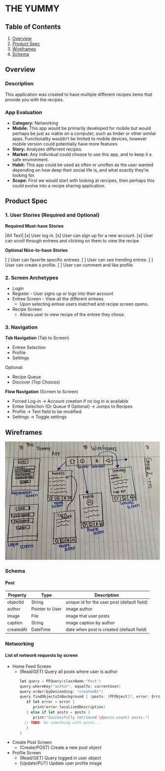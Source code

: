 # THE YUMMY

## Table of Contents
1. [Overview](#Overview)
1. [Product Spec](#Product-Spec)
1. [Wireframes](#Wireframes)
2. [Schema](#Schema)

## Overview
### Description
This application was created to have multiple different recipes items that provide you with the recipes. 

### App Evaluation
- **Category:** Networking 
- **Mobile:** This app would be primarily developed for mobile but would perhaps be just as viable on a computer, such as tinder or other similar apps. Functionality wouldn’t be limited to mobile devices, however mobile version could potentially have more features.
- **Story:** Analyzes differrent recipes. 
- **Market:** Any individual could choose to use this app, and to keep it a safe environment.
- **Habit:** This app could be used as often or unoften as the user wanted depending on how deep their social life is, and what exactly they’re looking for.
- **Scope:** First we would start with looking at rercipes, then perhaps this could evolve into a recipe sharing application.

## Product Spec

### 1. User Stories (Required and Optional)

**Required Must-have Stories**

|Alt Text| [x] User log in.
[x] User can sign up for a new account.
[x] User can scroll through entrees and clicking on them to view the recipe

**Optional Nice-to-have Stories**

[ ] User can favorite specific entrees.
[ ] User can see trending entree.
[ ] User can create a profile.
[ ] User can comment and like profile.

### 2. Screen Archetypes

* Login 
* Register - User signs up or logs into their account
* Entree Screen - View all the different entrees 
   * Upon selecting entree users matched and recipe screen opens.
* Recipe Screen 
   * Allows user to view recipe of the entree they chose.

### 3. Navigation

**Tab Navigation** (Tab to Screen)

* Entree Selection
* Profile
* Settings

Optional:
* Recipe Queue
* Discover (Top Choices)

**Flow Navigation** (Screen to Screen)

* Forced Log-in -> Account creation if no log in is available
* Entee Selection (Or Queue if Optional) -> Jumps to Recipes
* Profile -> Text field to be modified.
* Settings -> Toggle settings


## Wireframes
<img src="https://raw.githubusercontent.com/CodePath-Group-Project-TTC/TheYummyRecipeApp/main/Wireframe.jpg" width=600>

### Schema

#### Post

   | Property      | Type     | Description |
   | ------------- | -------- | ------------|
   | objectId      | String   | unique id for the user post (default field) |
   | author        | Pointer to User| image author |
   | image         | File     | image that user posts |
   | caption       | String   | image caption by author |
   | createdAt     | DateTime | date when post is created (default field) |
   
### Networking
#### List of network requests by screen
   - Home Feed Screen
      - (Read/GET) Query all posts where user is author
         ```swift
         let query = PFQuery(className:"Post")
         query.whereKey("author", equalTo: currentUser)
         query.order(byDescending: "createdAt")
         query.findObjectsInBackground { (posts: [PFObject]?, error: Error?) in
            if let error = error { 
               print(error.localizedDescription)
            } else if let posts = posts {
               print("Successfully retrieved \(posts.count) posts.")
           // TODO: Do something with posts...
            }
         }
         ```
   - Create Post Screen
      - (Create/POST) Create a new post object
   - Profile Screen
      - (Read/GET) Query logged in user object
      - (Update/PUT) Update user profile image
      


